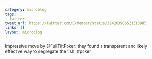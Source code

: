 ```yaml
---
category: microblog
tags:
- twitter
tweet_url: https://twitter.com/ExMember/status/324203906521513985
links: []
layout: microblog
---
```

Impressive move by @FullTiltPoker: they found a transparent and likely effective way to segregate the fish. #poker

